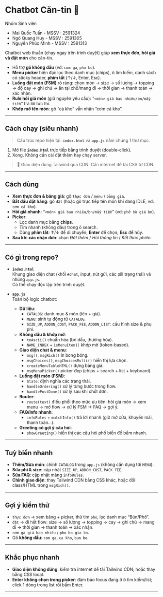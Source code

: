 # Chatbot Căn-tin 🍱

 Nhóm Sinh viên
- Mai Quốc Tuấn - MSSV : 2591324
- Ngô Quang Huy - MSSV : 2591305
- Nguyễn Phúc Minh  - MSSV : 2591313


Chatbot web thuần (chạy ngay trên trình duyệt) giúp **xem thực đơn, hỏi giá và đặt món** cho căn-tin.
- Hỗ trợ **gõ không dấu** (vd: `com ga`, `pho bo`).
- **Menu picker** hiện đại: lọc theo danh mục (chips), ô tìm kiếm, danh sách có sticky header, **phím tắt** (↑/↓, Enter, Esc).
- **Luồng đặt món (FSM)** rõ ràng: chọn món → size → số lượng → topping → độ cay → ghi chú → ăn tại chỗ/mang đi → thời gian → thanh toán → xác nhận.
- **Rule hỏi giá món** (giữ nguyên yêu cầu): “`<món> giá bao nhiêu/bn/mấy tiền`” trả lời tức thì.
- **Khớp mờ tên món**: gõ “cá kho” vẫn nhận “cơm cá kho”.

---

## Cách chạy (siêu nhanh)

> Cấu trúc repo hiện tại: **`index.html`** và **`app.js`** nằm chung 1 thư mục.

1. Mở file **`index.html`** trực tiếp bằng trình duyệt (double-click).
2. Xong. Không cần cài đặt thêm hay chạy server.

> 📌 Giao diện dùng Tailwind qua CDN. Cần internet để tải CSS từ CDN. 
---

## Cách dùng

- **Xem thực đơn & bảng giá**: gõ `thực đơn` / `menu` / `bảng giá`.
- **Bắt đầu đặt hàng**: gõ `đặt` (hoặc gõ trực tiếp tên món khi đang IDLE, vd: `cơm cá kho`).
- **Hỏi giá nhanh**: “`<món> giá bao nhiêu/bn/mấy tiền`” (vd: `phở bò giá bn`).
- **Picker**:
  - Lọc danh mục bằng **chips**.
  - Tìm nhanh (không dấu) trong ô search.
  - Dùng **phím tắt**: ↑/↓ để di chuyển, **Enter** để chọn, **Esc** để hủy.
- **Sau khi xác nhận đơn**: chọn *Đặt thêm* / *Hỏi thông tin* / *Kết thúc phiên*.

---

## Có gì trong repo?

- **`index.html`**  
  Khung giao diện chat (khối `#chat`, input, nút gửi, các pill trạng thái) và nhúng `app.js`.  
  Có thể chạy độc lập trên trình duyệt.

- **`app.js`**  
  Toàn bộ logic chatbot:
  - **Dữ liệu**:
    - `CATALOG`: danh mục & món (tên + giá).
    - `MENU`: sinh tự động từ `CATALOG`.
    - `SIZE_UP`, `ADDON_COST`, `PACK_FEE`, `ADDON_LIST`: cấu hình size & phụ phí.
  - **Không dấu & khớp mờ**:
    - `toAscii()` chuẩn hóa (bỏ dấu, thường hóa).
    - `NAME_INDEX` + `isMenuItem()` khớp mờ (token-based).
  - **Giao diện chat & menu**:
    - `msg()`, `msgRich()` in bong bóng.
    - `msgChoices()`, `msgChoicesMulti()` hiển thị lựa chọn.
    - `createMenuTableHTML()` dựng bảng giá.
    - `msgMenuPicker()` picker đẹp (chips + search + list + keyboard).
  - **Luồng đặt món (FSM)**:
    - `State`: định nghĩa các trạng thái.
    - `handleOrdering()` xử lý từng bước trong flow.
    - `handlePostDone()` xử lý sau khi chốt đơn.
  - **Router**:
    - `route(text)` điều phối theo mức ưu tiên: hỏi giá món → xem menu → mở flow → xử lý FSM → FAQ → gợi ý.
  - **FAQ/Info nhanh**:
    - `infoRules` + `matchInfo()` trả lời nhanh (giờ mở cửa, khuyến mãi, thanh toán…).
  - **Greeting có gợi ý câu hỏi**:
    - `showGreeting()` hiển thị các câu hỏi phổ biến để bấm nhanh.

---

## Tuỳ biến nhanh

- **Thêm/Sửa món**: chỉnh `CATALOG` trong `app.js` (không cần đụng tới `MENU`).
- **Sửa phí & size**: cập nhật `SIZE_UP`, `ADDON_COST`, `PACK_FEE`.
- **Sửa FAQ**: cập nhật mảng `infoRules`.
- **Chỉnh giao diện**: thay Tailwind CDN bằng CSS khác, hoặc đổi class/HTML trong `msgRich()`.

---

## Gợi ý kiểm thử

- `thực đơn` → xem bảng + picker, thử tìm `pho`, lọc danh mục “Bún/Phở”.
- `đặt` → đi hết flow: size → số lượng → topping → cay → ghi chú → mang đi → thời gian → thanh toán → xác nhận.
- `cơm gà giá bao nhiêu` / `pho bo gia bn`.
- Gõ **không dấu**: `com ga`, `ca kho`, `bun bo`.

---

## Khắc phục nhanh

- **Giao diện không đúng**: kiểm tra internet để tải Tailwind CDN; hoặc thay bằng CSS local.
- **Enter không chọn trong picker**: đảm bảo focus đang ở ô tìm kiếm/list; click 1 dòng trong list rồi bấm Enter.

---
